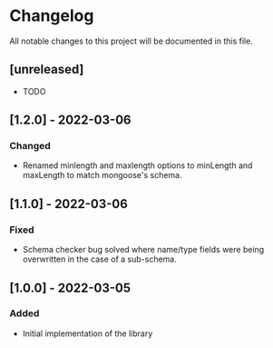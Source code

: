 # Changelog
All notable changes to this project will be documented in this file.

## [unreleased]
- TODO

## [1.2.0] - 2022-03-06
### Changed
- Renamed minlength and maxlength options to minLength and maxLength to match mongoose's schema.

## [1.1.0] - 2022-03-06
### Fixed
- Schema checker bug solved where name/type fields were being overwritten in the case of a sub-schema.

## [1.0.0] - 2022-03-05
### Added
- Initial implementation of the library
